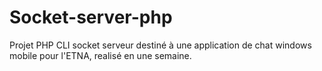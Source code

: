 Socket-server-php
=================

Projet PHP CLI socket serveur destiné à une application de chat windows mobile pour l'ETNA, realisé en une semaine.
